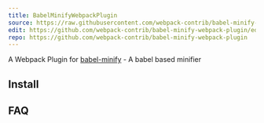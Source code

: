 ```yaml
---
title: BabelMinifyWebpackPlugin
source: https://raw.githubusercontent.com/webpack-contrib/babel-minify-webpack-plugin/master/README.md
edit: https://github.com/webpack-contrib/babel-minify-webpack-plugin/edit/master/README.md
repo: https://github.com/webpack-contrib/babel-minify-webpack-plugin
---
```


A Webpack Plugin for <a href="https://github.com/babel/minify">babel-minify</a> - A babel based minifier

## Install

## FAQ